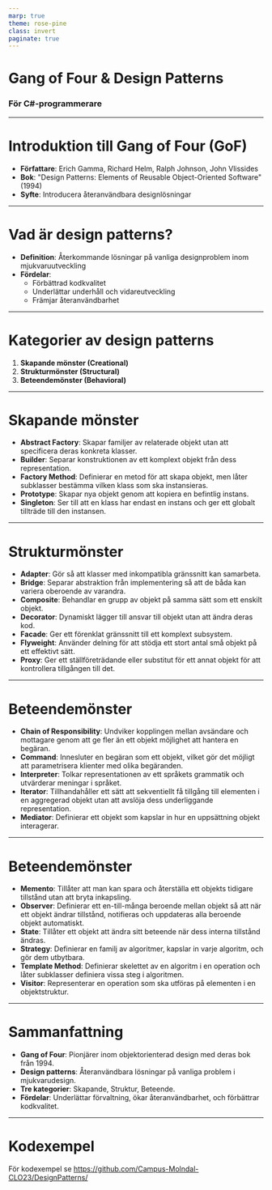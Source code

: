 ```yaml
---
marp: true
theme: rose-pine
class: invert
paginate: true
---
```


# Gang of Four & Design Patterns
### För C#-programmerare

---

# Introduktion till Gang of Four (GoF)

- **Författare**: Erich Gamma, Richard Helm, Ralph Johnson, John Vlissides
- **Bok**: "Design Patterns: Elements of Reusable Object-Oriented Software" (1994)
- **Syfte**: Introducera återanvändbara designlösningar

---

# Vad är design patterns?

- **Definition**: Återkommande lösningar på vanliga designproblem inom mjukvaruutveckling
- **Fördelar**:
  - Förbättrad kodkvalitet
  - Underlättar underhåll och vidareutveckling
  - Främjar återanvändbarhet

---

# Kategorier av design patterns

1. **Skapande mönster (Creational)**
2. **Strukturmönster (Structural)**
3. **Beteendemönster (Behavioral)**

---

# Skapande mönster

- **Abstract Factory**: Skapar familjer av relaterade objekt utan att specificera deras konkreta klasser.
- **Builder**: Separar konstruktionen av ett komplext objekt från dess representation.
- **Factory Method**: Definierar en metod för att skapa objekt, men låter subklasser bestämma vilken klass som ska instansieras.
- **Prototype**: Skapar nya objekt genom att kopiera en befintlig instans.
- **Singleton**: Ser till att en klass har endast en instans och ger ett globalt tillträde till den instansen.

---

# Strukturmönster

- **Adapter**: Gör så att klasser med inkompatibla gränssnitt kan samarbeta.
- **Bridge**: Separar abstraktion från implementering så att de båda kan variera oberoende av varandra.
- **Composite**: Behandlar en grupp av objekt på samma sätt som ett enskilt objekt.
- **Decorator**: Dynamiskt lägger till ansvar till objekt utan att ändra deras kod.
- **Facade**: Ger ett förenklat gränssnitt till ett komplext subsystem.
- **Flyweight**: Använder delning för att stödja ett stort antal små objekt på ett effektivt sätt.
- **Proxy**: Ger ett ställföreträdande eller substitut för ett annat objekt för att kontrollera tillgången till det.

---

# Beteendemönster

- **Chain of Responsibility**: Undviker kopplingen mellan avsändare och mottagare genom att ge fler än ett objekt möjlighet att hantera en begäran.
- **Command**: Innesluter en begäran som ett objekt, vilket gör det möjligt att parametrisera klienter med olika begäranden.
- **Interpreter**: Tolkar representationen av ett språkets grammatik och utvärderar meningar i språket.
- **Iterator**: Tillhandahåller ett sätt att sekventiellt få tillgång till elementen i en aggregerad objekt utan att avslöja dess underliggande representation.
- **Mediator**: Definierar ett objekt som kapslar in hur en uppsättning objekt interagerar.

---

# Beteendemönster
- **Memento**: Tillåter att man kan spara och återställa ett objekts tidigare tillstånd utan att bryta inkapsling.
- **Observer**: Definierar ett en-till-många beroende mellan objekt så att när ett objekt ändrar tillstånd, notifieras och uppdateras alla beroende objekt automatiskt.
- **State**: Tillåter ett objekt att ändra sitt beteende när dess interna tillstånd ändras.
- **Strategy**: Definierar en familj av algoritmer, kapslar in varje algoritm, och gör dem utbytbara.
- **Template Method**: Definierar skelettet av en algoritm i en operation och låter subklasser definiera vissa steg i algoritmen.
- **Visitor**: Representerar en operation som ska utföras på elementen i en objektstruktur.

---

# Sammanfattning

- **Gang of Four**: Pionjärer inom objektorienterad design med deras bok från 1994.
- **Design patterns**: Återanvändbara lösningar på vanliga problem i mjukvarudesign.
- **Tre kategorier**: Skapande, Struktur, Beteende.
- **Fördelar**: Underlättar förvaltning, ökar återanvändbarhet, och förbättrar kodkvalitet.

---

# Kodexempel

För kodexempel se 
https://github.com/Campus-Molndal-CLO23/DesignPatterns/